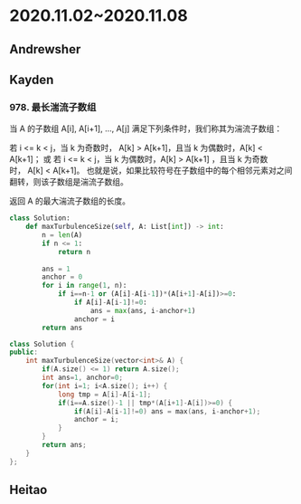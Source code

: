 # 2020.11.02~2020.11.08

## Andrewsher

## Kayden

### 978. 最长湍流子数组

当 A 的子数组 A[i], A[i+1], ..., A[j] 满足下列条件时，我们称其为湍流子数组：

若 i <= k < j，当 k 为奇数时， A[k] > A[k+1]，且当 k 为偶数时，A[k] < A[k+1]；
或 若 i <= k < j，当 k 为偶数时，A[k] > A[k+1] ，且当 k 为奇数时， A[k] < A[k+1]。
也就是说，如果比较符号在子数组中的每个相邻元素对之间翻转，则该子数组是湍流子数组。

返回 A 的最大湍流子数组的长度。

```python
class Solution:
    def maxTurbulenceSize(self, A: List[int]) -> int:
        n = len(A)
        if n <= 1:
            return n
        
        ans = 1
        anchor = 0
        for i in range(1, n):
            if i==n-1 or (A[i]-A[i-1])*(A[i+1]-A[i])>=0:
                if A[i]-A[i-1]!=0:
                    ans = max(ans, i-anchor+1)
                anchor = i
        return ans
```

```C++
class Solution {
public:
    int maxTurbulenceSize(vector<int>& A) {
        if(A.size() <= 1) return A.size();
        int ans=1, anchor=0;
        for(int i=1; i<A.size(); i++) {
            long tmp = A[i]-A[i-1];
            if(i==A.size()-1 || tmp*(A[i+1]-A[i])>=0) {
                if(A[i]-A[i-1]!=0) ans = max(ans, i-anchor+1);
                anchor = i;
            }
        }
        return ans;
    }
};
```

## Heitao